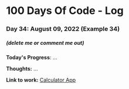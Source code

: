 # 100 Days Of Code - Log

### Day 34: August 09, 2022 (Example 34)
##### (delete me or comment me out)

**Today's Progress**: ...

**Thoughts:** ...

**Link to work:** [Calculator App](https://github.com/username/reponame)
